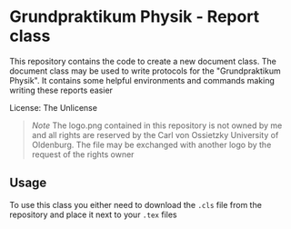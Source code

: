 # Grundpraktikum Physik - Report class
This repository contains the code to create a new document class. The document class
may be used to write protocols for the "Grundpraktikum Physik". It contains some
helpful environments and commands making writing these reports easier

License: The Unlicense


> *Note* The logo.png contained in this repository is not owned by me and all rights are reserved by the Carl von Ossietzky University of Oldenburg. The file may be exchanged with another logo by the request of the rights owner 
## Usage
To use this class you either need to download the `.cls` file from the repository and place it next to your `.tex` files
